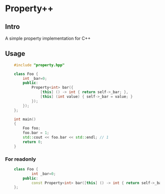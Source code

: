 # Property++

## Intro

A simple property implementation for C++

## Usage

```cpp
    #include "property.hpp"

    class Foo {
        int _bar=0;
        public:
            Property<int> bar({
                [this] () -> int { return self->_bar; },
                [this] (int value) { self->_bar = value; }
            });
        });
    };

    int main()
    {
        Foo foo;
        foo.bar = 1;
        std::cout << foo.bar << std::endl; // 1
        return 0;
    }
```

### For readonly

```cpp
    class Foo {
            int _bar=0;
        public:
            const Property<int> bar([this] () -> int { return self->_bar; });
    };
```

